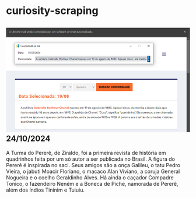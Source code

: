# curiosity-scraping
![Budget](./execucao.png)
24/10/2024
-
A Turma do Pererê, de Ziraldo, foi a primeira revista de história em quadrinhos feita por um só autor a ser publicada no Brasil. A figura do Pererê é inspirada no saci. Seus amigos são a onça Galileu, o tatu Pedro Vieira, o jabuti Moacir Floriano, o macaco Alan Viviano, a coruja General Nogueira e o coelho Geraldinho Alves. Há ainda o caçador Compadre Tonico, o fazendeiro Neném e a Boneca de Piche, namorada de Pererê, além dos índios Tininim e Tuiuiu.
